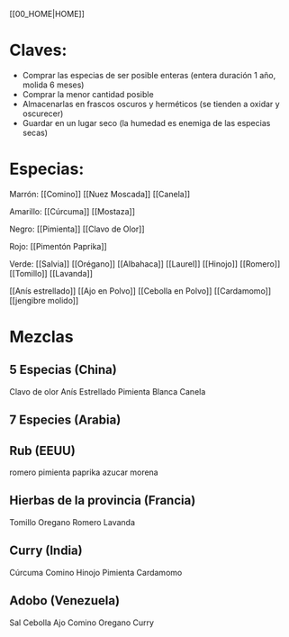 [[00_HOME|HOME]]

# Claves:
- Comprar las especias de ser posible enteras (entera duración 1 año, molida 6 meses)
- Comprar la menor cantidad posible
- Almacenarlas en frascos oscuros y herméticos (se tienden a oxidar y oscurecer) 
- Guardar en un lugar seco (la humedad es enemiga de las especias secas)
# Especias:

Marrón:
[[Comino]]
[[Nuez Moscada]]
[[Canela]]

Amarillo:
[[Cúrcuma]]
[[Mostaza]]

Negro:
[[Pimienta]]
[[Clavo de Olor]]

Rojo:
[[Pimentón Paprika]]

Verde:
[[Salvia]]
[[Orégano]]
[[Albahaca]]
[[Laurel]]
[[Hinojo]]
[[Romero]]
[[Tomillo]]
[[Lavanda]]

[[Anís estrellado]]
[[Ajo en Polvo]]
[[Cebolla en Polvo]]
[[Cardamomo]]
[[jengibre molido]]

# Mezclas
## 5 Especias (China)
Clavo de olor
Anís Estrellado
Pimienta Blanca
Canela
## 7 Especies (Arabia)

## Rub (EEUU)
romero 
pimienta
paprika
azucar morena
## Hierbas de la provincia (Francia)
Tomillo
Oregano
Romero
Lavanda
## Curry (India)
Cúrcuma
Comino
Hinojo
Pimienta
Cardamomo
## Adobo (Venezuela)
Sal
Cebolla
Ajo
Comino
Oregano
Curry
